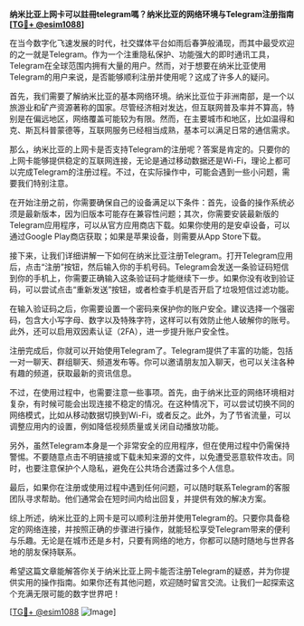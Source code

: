 **纳米比亚上网卡可以註冊telegram嗎？纳米比亚的网络环境与Telegram注册指南[[TG💪+ @esim1088](https://t.me/s/esim1088)]**

在当今数字化飞速发展的时代，社交媒体平台如雨后春笋般涌现，而其中最受欢迎的之一就是Telegram。作为一个注重隐私保护、功能强大的即时通讯工具，Telegram在全球范围内拥有大量的用户。然而，对于想要在纳米比亚使用Telegram的用户来说，是否能够顺利注册并使用呢？这成了许多人的疑问。

首先，我们需要了解纳米比亚的基本网络环境。纳米比亚位于非洲南部，是一个以旅游业和矿产资源著称的国家。尽管经济相对发达，但互联网普及率并不算高，特别是在偏远地区，网络覆盖可能较为有限。然而，在主要城市和地区，比如温得和克、斯瓦科普蒙德等，互联网服务已经相当成熟，基本可以满足日常的通信需求。

那么，纳米比亚的上网卡是否支持Telegram的注册呢？答案是肯定的。只要你的上网卡能够提供稳定的互联网连接，无论是通过移动数据还是Wi-Fi，理论上都可以完成Telegram的注册过程。不过，在实际操作中，可能会遇到一些小问题，需要我们特别注意。

在开始注册之前，你需要确保自己的设备满足以下条件：首先，设备的操作系统必须是最新版本，因为旧版本可能存在兼容性问题；其次，你需要安装最新版的Telegram应用程序，可以从官方应用商店下载。如果你使用的是安卓设备，可以通过Google Play商店获取；如果是苹果设备，则需要从App Store下载。

接下来，让我们详细讲解一下如何在纳米比亚注册Telegram。打开Telegram应用后，点击“注册”按钮，然后输入你的手机号码。Telegram会发送一条验证码短信到你的手机上，你需要正确输入这条验证码才能继续下一步。如果你没有收到验证码，可以尝试点击“重新发送”按钮，或者检查手机是否开启了垃圾短信过滤功能。

在输入验证码之后，你需要设置一个密码来保护你的账户安全。建议选择一个强密码，包含大小写字母、数字以及特殊字符，这样可以有效防止他人破解你的账号。此外，还可以启用双因素认证（2FA），进一步提升账户安全性。

注册完成后，你就可以开始使用Telegram了。Telegram提供了丰富的功能，包括一对一聊天、群组聊天、频道发布等。你可以邀请朋友加入聊天，也可以关注各种有趣的频道，获取最新的资讯信息。

不过，在使用过程中，也需要注意一些事项。首先，由于纳米比亚的网络环境相对复杂，有时候可能会出现连接不稳定的情况。在这种情况下，可以尝试切换不同的网络模式，比如从移动数据切换到Wi-Fi，或者反之。此外，为了节省流量，可以调整应用内的设置，例如降低视频质量或关闭自动播放功能。

另外，虽然Telegram本身是一个非常安全的应用程序，但在使用过程中仍需保持警惕。不要随意点击不明链接或下载未知来源的文件，以免遭受恶意软件攻击。同时，也要注意保护个人隐私，避免在公共场合透露过多个人信息。

最后，如果你在注册或使用过程中遇到任何问题，可以随时联系Telegram的客服团队寻求帮助。他们通常会在短时间内给出回复，并提供有效的解决方案。

综上所述，纳米比亚的上网卡是可以顺利注册并使用Telegram的。只要你具备稳定的网络连接，并按照正确的步骤进行操作，就能轻松享受Telegram带来的便利与乐趣。无论是在城市还是乡村，只要有网络的地方，你都可以随时随地与世界各地的朋友保持联系。

希望这篇文章能解答你关于纳米比亚上网卡能否注册Telegram的疑惑，并为你提供实用的操作指南。如果你还有其他问题，欢迎随时留言交流。让我们一起探索这个充满无限可能的数字世界吧！

[[TG💪+ @esim1088](https://t.me/s/esim1088) ![Image](https://i.postimg.cc/4NQfJmqS/Snipaste-2025-05-13-00-14-12.png)]